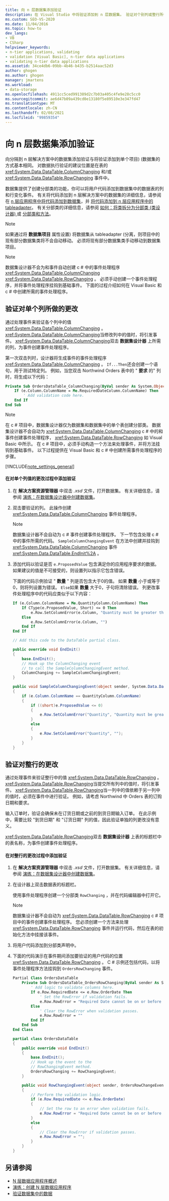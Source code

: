 ```yaml
---
title: 向 n 层数据集添加验证
description: 在 Visual Studio 中将验证添加到 n 层数据集。 验证对个别列或整行所做的更改。
ms.custom: SEO-VS-2020
ms.date: 11/04/2016
ms.topic: how-to
dev_langs:
- VB
- CSharp
helpviewer_keywords:
- n-tier applications, validating
- validation [Visual Basic], n-tier data applications
- validating n-tier data applications
ms.assetid: 34ce4db6-09bb-4b46-b435-b2514aac52d3
author: ghogen
ms.author: ghogen
manager: jmartens
ms.workload:
- data-storage
ms.openlocfilehash: 4911cc5ced991389d2c7b03a405c4fe9e28c5cc0
ms.sourcegitcommit: ae6d47b09a439cd0e13180f5e89510e3e347fd47
ms.translationtype: MT
ms.contentlocale: zh-CN
ms.lasthandoff: 02/08/2021
ms.locfileid: "99859354"
---
```

# <a name="add-validation-to-an-n-tier-dataset"></a>向 n 层数据集添加验证
向分隔到 n 层解决方案中的数据集添加验证与将验证添加到单个项目)  (数据集的方式基本相同。 对数据执行验证的建议位置是在表的 <xref:System.Data.DataTable.ColumnChanging> 和/或 <xref:System.Data.DataTable.RowChanging> 事件中。

数据集提供了创建分部类的功能，你可以将用户代码添加到数据集中的数据表的列和行变化事件。 有关将代码添加到 n 层解决方案中的数据集的详细信息，请参阅在 [n 层应用程序中将代码添加到数据集](../data-tools/add-code-to-datasets-in-n-tier-applications.md)，并 [将代码添加到 n 层应用程序中的 tableadapter](../data-tools/add-code-to-tableadapters-in-n-tier-applications.md)。 有关分部类的详细信息，请参阅 [如何：将类拆分为分部类 (类设计器) ](../ide/class-designer/how-to-split-a-class-into-partial-classes.md) 或 [分部类和方法](/dotnet/csharp/programming-guide/classes-and-structs/partial-classes-and-methods)。

> [!NOTE]
> 如果通过将 **数据集项目** 属性设置) 将数据集从 tableadapter (分离，则项目中的现有部分数据集类将不会自动移动。 必须将现有部分数据集类手动移动到数据集项目。

> [!NOTE]
> 数据集设计器不会为和事件自动创建 c # 中的事件处理程序 <xref:System.Data.DataTable.ColumnChanging> <xref:System.Data.DataTable.RowChanging> 。 必须手动创建一个事件处理程序，并将事件处理程序挂钩到基础事件。 下面的过程介绍如何在 Visual Basic 和 c # 中创建所需的事件处理程序。

## <a name="validate-changes-to-individual-columns"></a>验证对单个列所做的更改
通过处理事件来验证各个列中的值 <xref:System.Data.DataTable.ColumnChanging> 。 <xref:System.Data.DataTable.ColumnChanging>当修改列中的值时，将引发事件。 <xref:System.Data.DataTable.ColumnChanging>双击 **数据集设计器** 上所需的列，为事件创建事件处理程序。

第一次双击列时，设计器将生成事件的事件处理程序 <xref:System.Data.DataTable.ColumnChanging> 。 `If...Then`还会创建一个语句，用于测试特定列。 例如，当您双击 Northwind Orders 表中的 " **要求** 的" 列时，将生成以下代码：

```vb
Private Sub OrdersDataTable_ColumnChanging(ByVal sender As System.Object, ByVal e As System.Data.DataColumnChangeEventArgs) Handles Me.ColumnChanging
    If (e.Column.ColumnName = Me.RequiredDateColumn.ColumnName) Then
        ' Add validation code here.
    End If
End Sub
```

> [!NOTE]
> 在 c # 项目中，数据集设计器仅为数据集和数据集中的单个表创建分部类。 数据集设计器不会自动为 <xref:System.Data.DataTable.ColumnChanging> c # 中的和事件创建事件处理程序， <xref:System.Data.DataTable.RowChanging> 如 Visual Basic 中所示。 在 c # 项目中，必须手动构造一个方法来处理事件，并将方法挂钩到基础事件。 以下过程提供在 Visual Basic 和 c # 中创建所需事件处理程序的步骤。

[!INCLUDE[note_settings_general](../data-tools/includes/note_settings_general_md.md)]

#### <a name="to-add-validation-during-changes-to-individual-column-values"></a>在对单个列值的更改过程中添加验证

1. 在 **解决方案资源管理器** 中双击 *.xsd* 文件，打开数据集。 有关详细信息，请参阅 [演练：在数据集设计器中创建数据集](walkthrough-creating-a-dataset-with-the-dataset-designer.md)。

2. 双击要验证的列。 此操作创建 <xref:System.Data.DataTable.ColumnChanging> 事件处理程序。

    > [!NOTE]
    > 数据集设计器不会自动为 c # 事件创建事件处理程序。 下一节包含处理 c # 中的事件所需的代码。 `SampleColumnChangingEvent` 在方法中创建并挂钩到 <xref:System.Data.DataTable.ColumnChanging> 事件 <xref:System.Data.DataTable.EndInit%2A> 。

3. 添加代码以验证是否 `e.ProposedValue` 包含满足你的应用程序要求的数据。 如果建议的值是不可接受的，则设置列以指示它包含错误。

     下面的代码示例验证 " **数量** " 列是否包含大于0的值。 如果 **数量** 小于或等于0，则将列设置为错误。 `Else`如果 **数量** 大于0，子句将清除错误。 列更改事件处理程序中的代码应类似于以下内容：

    ```vb
    If (e.Column.ColumnName = Me.QuantityColumn.ColumnName) Then
        If CType(e.ProposedValue, Short) <= 0 Then
            e.Row.SetColumnError(e.Column, "Quantity must be greater than 0")
        Else
            e.Row.SetColumnError(e.Column, "")
        End If
    End If
    ```

    ```csharp
    // Add this code to the DataTable partial class.

    public override void EndInit()
    {
        base.EndInit();
        // Hook up the ColumnChanging event
        // to call the SampleColumnChangingEvent method.
        ColumnChanging += SampleColumnChangingEvent;
    }

    public void SampleColumnChangingEvent(object sender, System.Data.DataColumnChangeEventArgs e)
    {
        if (e.Column.ColumnName == QuantityColumn.ColumnName)
        {
            if ((short)e.ProposedValue <= 0)
            {
                e.Row.SetColumnError("Quantity", "Quantity must be greater than 0");
            }
            else
            {
                e.Row.SetColumnError("Quantity", "");
            }
        }
    }
    ```

## <a name="validate-changes-to-whole-rows"></a>验证对整行的更改
通过处理事件来验证整行中的值 <xref:System.Data.DataTable.RowChanging> 。 <xref:System.Data.DataTable.RowChanging>当提交所有列中的值时，将引发事件。 <xref:System.Data.DataTable.RowChanging>当一列中的值依赖于另一列中的值时，必须在事件中进行验证。 例如，请考虑 Northwind 中 Orders 表的订购日期和要求。

输入订单时，验证会确保未在订货日期或之前的到货日期输入订单。 在此示例中，需要比较 "到货日期" 和 "订货日期" 列的值，因此验证单独的列更改没有意义。

<xref:System.Data.DataTable.RowChanging>双击 **数据集设计器** 上表的标题栏中的表名称，为事件创建事件处理程序。

#### <a name="to-add-validation-during-changes-to-whole-rows"></a>在对整行的更改过程中添加验证

1. 在 **解决方案资源管理器** 中双击 *.xsd* 文件，打开数据集。 有关详细信息，请参阅 [演练：在数据集设计器中创建数据集](walkthrough-creating-a-dataset-with-the-dataset-designer.md)。

2. 在设计器上双击数据表的标题栏。

     使用事件处理程序创建一个分部类 `RowChanging` ，并在代码编辑器中打开它。

    > [!NOTE]
    > 数据集设计器不会自动为 <xref:System.Data.DataTable.RowChanging> c # 项目中的事件创建事件处理程序。 您必须创建一个方法来处理 <xref:System.Data.DataTable.RowChanging> 事件并运行代码，然后在表的初始化方法中挂接该事件。

3. 将用户代码添加到分部类声明中。

4. 下面的代码演示在事件期间添加要验证的用户代码的位置 <xref:System.Data.DataTable.RowChanging> 。 C # 示例还包括代码，以将事件处理程序方法挂钩到 `OrdersRowChanging` 事件。

    ```vb
    Partial Class OrdersDataTable
        Private Sub OrdersDataTable_OrdersRowChanging(ByVal sender As System.Object, ByVal e As OrdersRowChangeEvent) Handles Me.OrdersRowChanging
            ' Add logic to validate columns here.
            If e.Row.RequiredDate <= e.Row.OrderDate Then
                ' Set the RowError if validation fails.
                e.Row.RowError = "Required Date cannot be on or before the OrderDate"
            Else
                ' Clear the RowError when validation passes.
                e.Row.RowError = ""
            End If
        End Sub
    End Class
    ```

    ```csharp
    partial class OrdersDataTable
    {
        public override void EndInit()
        {
            base.EndInit();
            // Hook up the event to the
            // RowChangingEvent method.
            OrdersRowChanging += RowChangingEvent;
        }

        public void RowChangingEvent(object sender, OrdersRowChangeEvent e)
        {
            // Perform the validation logic.
            if (e.Row.RequiredDate <= e.Row.OrderDate)
            {
                // Set the row to an error when validation fails.
                e.Row.RowError = "Required Date cannot be on or before the OrderDate";
            }
            else
            {
                // Clear the RowError if validation passes.
                e.Row.RowError = "";
            }
        }
    }
    ```

## <a name="see-also"></a>另请参阅

- [N 层数据应用程序概述](../data-tools/n-tier-data-applications-overview.md)
- [演练：创建 N 层数据应用程序](../data-tools/walkthrough-creating-an-n-tier-data-application.md)
- [验证数据集中的数据](../data-tools/validate-data-in-datasets.md)
